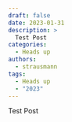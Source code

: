 ```yaml
---
draft: false 
date: 2023-01-31
description: >
  Test Post
categories:
  - Heads up
authors:
  - strausmann
tags:
  - Heads up
  - "2023"
---
```


Test Post